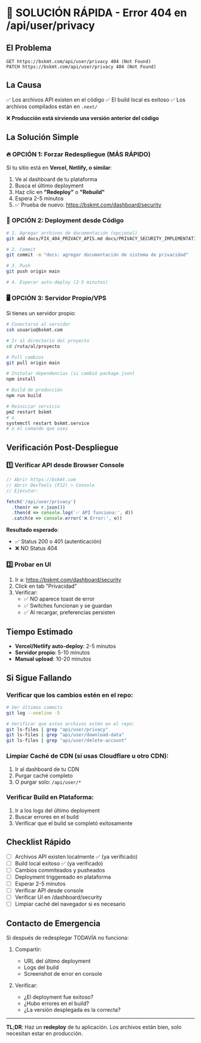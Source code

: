 # 🚨 SOLUCIÓN RÁPIDA - Error 404 en /api/user/privacy

## El Problema

```
GET https://bskmt.com/api/user/privacy 404 (Not Found)
PATCH https://bskmt.com/api/user/privacy 404 (Not Found)
```

## La Causa

✅ Los archivos API existen en el código
✅ El build local es exitoso
✅ Los archivos compilados están en `.next/`

❌ **Producción está sirviendo una versión anterior del código**

## La Solución Simple

### 🔥 OPCIÓN 1: Forzar Redespliegue (MÁS RÁPIDO)

Si tu sitio está en **Vercel, Netlify, o similar**:

1. Ve al dashboard de tu plataforma
2. Busca el último deployment
3. Haz clic en **"Redeploy"** o **"Rebuild"**
4. Espera 2-5 minutos
5. ✅ Prueba de nuevo: https://bskmt.com/dashboard/security

### 🔧 OPCIÓN 2: Deployment desde Código

```bash
# 1. Agregar archivos de documentación (opcional)
git add docs/FIX_404_PRIVACY_APIS.md docs/PRIVACY_SECURITY_IMPLEMENTATION.md scripts/

# 2. Commit
git commit -m "docs: agregar documentación de sistema de privacidad"

# 3. Push
git push origin main

# 4. Esperar auto-deploy (2-5 minutos)
```

### 🖥️ OPCIÓN 3: Servidor Propio/VPS

Si tienes un servidor propio:

```bash
# Conectarse al servidor
ssh usuario@bskmt.com

# Ir al directorio del proyecto
cd /ruta/al/proyecto

# Pull cambios
git pull origin main

# Instalar dependencias (si cambió package.json)
npm install

# Build de producción
npm run build

# Reiniciar servicio
pm2 restart bskmt
# o
systemctl restart bskmt.service
# o el comando que uses
```

## Verificación Post-Despliegue

### 1️⃣ Verificar API desde Browser Console

```javascript
// Abrir https://bskmt.com
// Abrir DevTools (F12) > Console
// Ejecutar:

fetch('/api/user/privacy')
  .then(r => r.json())
  .then(d => console.log('✅ API funciona:', d))
  .catch(e => console.error('❌ Error:', e))
```

**Resultado esperado**:
- ✅ Status 200 o 401 (autenticación)
- ❌ NO Status 404

### 2️⃣ Probar en UI

1. Ir a: https://bskmt.com/dashboard/security
2. Click en tab "Privacidad"
3. Verificar:
   - ✅ NO aparece toast de error
   - ✅ Switches funcionan y se guardan
   - ✅ Al recargar, preferencias persisten

## Tiempo Estimado

- **Vercel/Netlify auto-deploy**: 2-5 minutos
- **Servidor propio**: 5-10 minutos
- **Manual upload**: 10-20 minutos

## Si Sigue Fallando

### Verificar que los cambios estén en el repo:

```bash
# Ver últimos commits
git log --oneline -5

# Verificar que estos archivos estén en el repo:
git ls-files | grep "api/user/privacy"
git ls-files | grep "api/user/download-data"
git ls-files | grep "api/user/delete-account"
```

### Limpiar Caché de CDN (si usas Cloudflare u otro CDN):

1. Ir al dashboard de tu CDN
2. Purgar caché completo
3. O purgar solo: `/api/user/*`

### Verificar Build en Plataforma:

1. Ir a los logs del último deployment
2. Buscar errores en el build
3. Verificar que el build se completó exitosamente

## Checklist Rápido

- [ ] Archivos API existen localmente ✅ (ya verificado)
- [ ] Build local exitoso ✅ (ya verificado)
- [ ] Cambios commiteados y pusheados
- [ ] Deployment triggereado en plataforma
- [ ] Esperar 2-5 minutos
- [ ] Verificar API desde console
- [ ] Verificar UI en /dashboard/security
- [ ] Limpiar caché del navegador si es necesario

## Contacto de Emergencia

Si después de redesplegar TODAVÍA no funciona:

1. Compartir:
   - URL del último deployment
   - Logs del build
   - Screenshot de error en console

2. Verificar:
   - ¿El deployment fue exitoso?
   - ¿Hubo errores en el build?
   - ¿La versión desplegada es la correcta?

---

**TL;DR**: Haz un **redeploy** de tu aplicación. Los archivos están bien, solo necesitan estar en producción.
